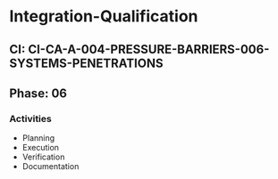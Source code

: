 # Integration-Qualification

## CI: CI-CA-A-004-PRESSURE-BARRIERS-006-SYSTEMS-PENETRATIONS
## Phase: 06

### Activities
- Planning
- Execution
- Verification
- Documentation
